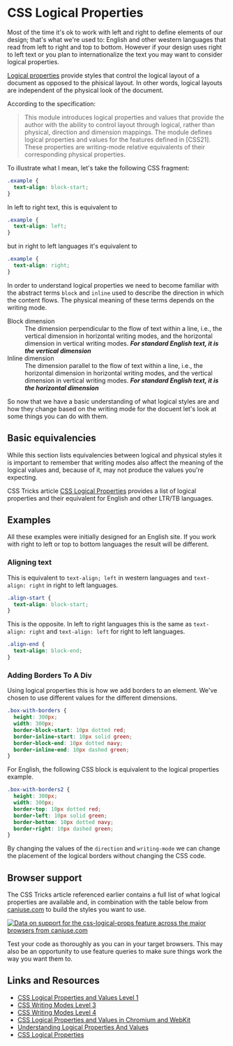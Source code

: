 # CSS Logical Properties

Most of the time it's ok to work with left and right to define elements of our design; that's what we're used to: English and other western languages that read from left to right and top to bottom. However if your design uses right to left text or you plan to internationalize the text you may want to consider logical properties.

[Logical properties](https://drafts.csswg.org/css-logical/) provide styles that control the logical layout of a document as opposed to the phisical layout. In other words, logical layouts are independent of the physical look of the document.

According to the specification:

> This module introduces logical properties and values that provide the author with the ability to control layout through logical, rather than physical, direction and dimension mappings. The module defines logical properties and values for the features defined in [CSS21]. These properties are writing-mode relative equivalents of their corresponding physical properties.

To illustrate what I mean, let's take the following CSS fragment:

```css
.example {
  text-align: block-start;
}
```

In left to right text, this is equivalent to

```css
.example {
  text-align: left;
}
```

but in right to left languages it's equivalent to

```css
.example {
  text-align: right;
}
```

In order to understand logical properties we need to become familiar with the abstract terms `block` and `inline` used to describe the direction in which the content flows. The physical meaning of these terms depends on the writing mode.

<dl>
  <dt>Block dimension</dt>
  <dd>The dimension perpendicular to the flow of text within a line, i.e., the vertical dimension in horizontal writing modes, and the horizontal dimension in vertical writing modes. <em><strong>For standard English text, it is the vertical dimension</strong></em></dd>

  <dt>Inline dimension</dt>
  <dd>The dimension parallel to the flow of text within a line, i.e., the horizontal dimension in horizontal writing modes, and the vertical dimension in vertical writing modes. <em><strong>For standard English text, it is the horizontal dimension</strong></em></dd>
</dl>

So now that we have a basic understanding of what logical styles are and how they change based on the writing mode for the docuent let's look at some things you can do with them.

## Basic equivalencies

While this section lists equivalencies between logical and physical styles it is important to remember that writing modes also affect the meaning of the logical values and, because of it, may not produce the values you're expecting.

CSS Tricks article [CSS Logical Properties](https://css-tricks.com/css-logical-properties/) provides a list of logical properties and their equivalent for English and other LTR/TB languages.

## Examples

All these examples were initially designed for an English site. If you work with right to left or top to bottom languages the result will be different.

### Aligning text

This is equivalent to `text-align; left` in western languages and `text-align: right` in right to left languages.

```css
.align-start {
  text-align: block-start;
}
```

This is the opposite. In left to right languages this is the same as `text-align: right` and `text-align: left` for right to left languages.

```css
.align-end {
  text-align: block-end;
}
```

### Adding Borders To A Div

Using logical properties this is how we add borders to an element. We've chosen to use different values for the different dimensions.

```css
.box-with-borders {
  height: 300px;
  width: 300px;
  border-block-start: 10px dotted red;
  border-inline-start: 10px solid green;
  border-block-end: 10px dotted navy;
  border-inline-end: 10px dashed green;
}
```

For English, the following CSS block is equivalent to the logical properties example.

```css
.box-with-borders2 {
  height: 300px;
  width: 300px;
  border-top: 10px dotted red;
  border-left: 10px solid green;
  border-bottom: 10px dotted navy;
  border-right: 10px dashed green;
}
```

By changing the values of the `direction` and `writing-mode` we can change the placement of the logical borders without changing the CSS code.

## Browser support

The CSS Tricks article referenced earlier contains a full list of what logical properties are available and, in combination with the table below from [caniuse.com](https://caniuse.com/) to build the styles you want to use.


<a href="http://caniuse.com/#feat=css-logical-props">
<picture>
<source type="image/webp" srcset="https://caniuse.bitsofco.de/static/v1/css-logical-props-1575070897336.webp">
<img src="https://caniuse.bitsofco.de/static/v1/css-logical-props-1575070897336.png" alt="Data on support for the css-logical-props feature across the major browsers from caniuse.com">
</picture>
</a>

Test your code as thoroughly as you can in your target browsers. This may also be an opportunity to use feature queries to make sure things work the way you want them to.

## Links and Resources

* [CSS Logical Properties and Values Level 1](https://drafts.csswg.org/css-logical/)
* [CSS Writing Modes Level 3](https://drafts.csswg.org/css-writing-modes-3/)
* [CSS Writing Modes Level 4](https://drafts.csswg.org/css-writing-modes-4/)
* [CSS Logical Properties and Values in Chromium and WebKit](https://blogs.igalia.com/mrego/2018/08/08/css-logical-properties-and-values-in-chromium/)
* [Understanding Logical Properties And Values](https://www.smashingmagazine.com/2018/03/understanding-logical-properties-values/)
* [CSS Logical Properties](https://css-tricks.com/css-logical-properties/)
